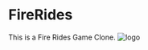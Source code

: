 # FireRides
This is a Fire Rides Game Clone.
![logo](https://user-images.githubusercontent.com/55155974/133075697-10db1b4b-4e18-459e-a203-934fc78199fb.png)

